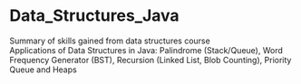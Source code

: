 # Data_Structures_Java
Summary of skills gained from data structures course                                                                            
Applications of Data Structures in Java: Palindrome (Stack/Queue), Word Frequency Generator (BST), Recursion (Linked List, Blob Counting), Priority Queue and Heaps

